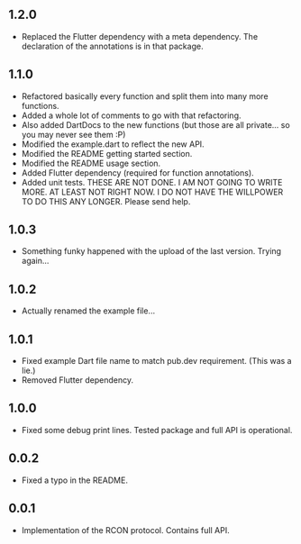 ## 1.2.0

* Replaced the Flutter dependency with a meta dependency. The declaration of the annotations is in that package.

## 1.1.0

* Refactored basically every function and split them into many more functions.
* Added a whole lot of comments to go with that refactoring.
* Also added DartDocs to the new functions (but those are all private... so you may never see them :P)
* Modified the example.dart to reflect the new API.
* Modified the README getting started section.
* Modified the README usage section.
* Added Flutter dependency (required for function annotations).
* Added unit tests. THESE ARE NOT DONE. I AM NOT GOING TO WRITE MORE. AT LEAST NOT RIGHT NOW. I DO NOT HAVE THE WILLPOWER TO DO THIS ANY LONGER. Please send help.

## 1.0.3

* Something funky happened with the upload of the last version. Trying again...

## 1.0.2

* Actually renamed the example file...

## 1.0.1

* Fixed example Dart file name to match pub.dev requirement. (This was a lie.)
* Removed Flutter dependency.

## 1.0.0

* Fixed some debug print lines. Tested package and full API is operational.

## 0.0.2

* Fixed a typo in the README.

## 0.0.1

* Implementation of the RCON protocol. Contains full API.
